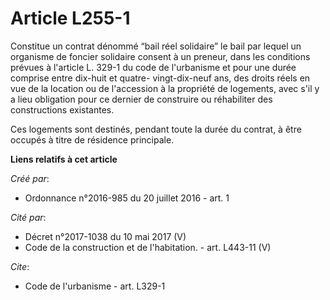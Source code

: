 # Article L255-1

Constitue un contrat dénommé “bail réel solidaire” le bail par lequel un organisme de foncier solidaire consent à un preneur,
dans les conditions prévues à l'article L. 329-1 du code de l'urbanisme et pour une durée comprise entre dix-huit et quatre-
vingt-dix-neuf ans, des droits réels en vue de la location ou de l'accession à la propriété de logements, avec s'il y a lieu
obligation pour ce dernier de construire ou réhabiliter des constructions existantes.

Ces logements sont destinés, pendant toute la durée du contrat, à être occupés à titre de résidence principale.

**Liens relatifs à cet article**

_Créé par_:

  - Ordonnance n°2016-985 du 20 juillet 2016 - art. 1

_Cité par_:

  - Décret n°2017-1038 du 10 mai 2017 (V)
  - Code de la construction et de l'habitation. - art. L443-11 (V)

_Cite_:

  - Code de l'urbanisme - art. L329-1
